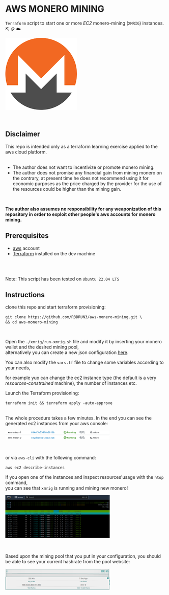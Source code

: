 # AWS MONERO MINING

`Terraform` script to start one or more *EC2* monero-mining (`XMRIG`) instances. ⛏️ 🪙 ☁️
<br/>
<div style="width: 65%; height: 65%">

  ![](images/xmr.png)
  
</div>  
<br/> 

## Disclaimer
This repo is intended only as a terraform learning exercise applied to the aws cloud platform.
<br/>
<br/>
- The author does not want to incentivize or promote monero mining.
- The author does not promise any financial gain from mining monero on the contrary, at present time he does not recommend using it for economic purposes as the price charged by the provider for the use of the resources could be higher than the mining gain.
<br/>

**The author also assumes no responsibility for any weaponization of this repository in order to exploit other people's aws accounts for monero mining.**

## Prerequisites 
- <a href="https://aws.amazon.com/console/">aws</a> account
- <a href="https://www.terraform.io/">Terraform</a> installed on the dev machine
<br/>
<br/>

Note: This script has been tested on `Ubuntu 22.04 LTS`

## Instructions
clone this repo and start terraform provisioning:
<br/>
```console
git clone https://github.com/R3DRUN3/aws-monero-mining.git \
&& cd aws-monero-mining
```
<br/>

Open the `./xmrig/run-xmrig.sh` file and modify it by inserting your monero wallet and the desired mining pool, 
<br/>
alternatively you can create a new json configuration <a href="https://xmrig.com/wizard">here</a>.
<br/>

You can also modify the `vars.tf` file to change some variables according to your needs,
<br/>

for example yuo can change the ec2 instance type (the default is a very *resources-constrained* machine), the number of instances etc.
<br/>

Launch the Terraform provisioning:
<br/>
```console
terraform init && terraform apply -auto-approve
```
<br/>
The whole procedure takes a few minutes.
In the end you can see the generated ec2 instances from your aws console:
<br/>
<div style="width: 65%; height: 65%">

  ![](images/ec2.png)
  
</div>
<br/>

or via `aws-cli` with the following command:  
```console
aws ec2 describe-instances
```

If you open one of the instances and inspect resources'usage with the `htop` command,  
you can see that `xmrig` is running and mining new monero!
<br/>
<div style="width: 65%; height: 65%">

  ![](images/cpu_usage.png)
  
</div>  
<br/> 

Based upon the mining pool that you put in your configuration, you should be able to
see your current hashrate from the pool website:
<br/>
<div style="width: 65%; height: 65%">

  ![](images/pool.png)
  
</div>  
<br/> 